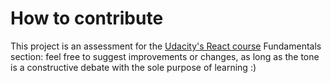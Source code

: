 # How to contribute

This project is an assessment for the [Udacity's React course](https://www.udacity.com/course/react-nanodegree--nd019) Fundamentals section: feel free to suggest improvements or changes, as long as the tone is a constructive debate with the sole purpose of learning :)
